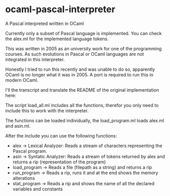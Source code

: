 # ocaml-pascal-interpreter
A Pascal interpreted written in OCaml

Currently only a subset of Pascal language is implemented.
You can check the alex.ml for the implemented language tokens.

This was written in 2005 as an university work for one of the programming courses.
As such evolutions in Pascal or OCaml languages are not integrated in this interpreter.

Honestly I tried to run this recently and was unable to do so, apparently OCaml is no longer what it was in 2005.
A port is required to run this in modern OCaml.

I'll the transcript and translate the README of the original implementation here:

The script load_all.ml includes all the functions, therefor you only need to include this to work with the interpreter.

The functions can be loaded individually, the load_program.ml loads alex.ml and asin.ml.

After the include you can use the following functions:

* alex → Lexical Analyzer: Reads a stream of characters representing the Pascal program.
* asin → Syntatic Analyzer: Reads a stream of tokens returned by alex and returns a rip (representation of the program)
* load_program → Reads a file (filepath as a string) and returns a rip
* run_program → Reads a rip, runs it and at the end shows the memory alterations
* stat_program → Reads a rip and shows the name of all the declared variables and constants

